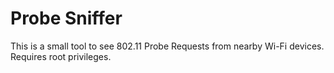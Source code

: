 # Probe Sniffer 

This is a small tool to see 802.11 Probe Requests from nearby Wi-Fi devices. Requires root privileges.
